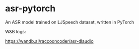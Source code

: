 # asr-pytorch
An ASR model trained on LJSpeech dataset, written in PyTorch

W&B logs:

https://wandb.ai/raccooncoder/asr-dlaudio
